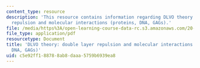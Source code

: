 ```yaml
---
content_type: resource
description: 'This resource contains information regarding DLVO theory: Double layer
  repulsion and molecular interactions (proteins, DNA, GAGs).'
file: /media/https%3A/open-learning-course-data-rc.s3.amazonaws.com/20-430j-fields-forces-and-flows-in-biological-systems-fall-2015/c5e92ff188788ab8daaa5759b6939ea8_MIT20_430JF15_Lecture24.pdf
file_type: application/pdf
resourcetype: Document
title: 'DLVO theory: double layer repulsion and molecular interactions (proteins,
  DNA, GAGs)'
uid: c5e92ff1-8878-8ab8-daaa-5759b6939ea8
---
```

